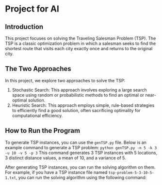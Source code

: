 # Project for AI

## Introduction
This project focuses on solving the Traveling Salesman Problem (TSP). The TSP is a classic optimization problem in which a salesman seeks to find the shortest route that visits each city exactly once and returns to the original city.

## The Two Approaches
In this project, we explore two approaches to solve the TSP:
1. Stochastic Search: This approach involves exploring a large search space using random or probabilistic methods to find an optimal or near-optimal solution.
2. Heuristic Search: This approach employs simple, rule-based strategies to efficiently find a good solution, often sacrificing optimality for computational efficiency.

## How to Run the Program
To generate TSP instances, you can use the `genTSP.py` file. Below is an example command to generate a TSP problem:
  `python genTSP.py -n 5 -k 3 -u 10 -v 5 -p 3`
This command generates 3 TSP instances with 5 locations, 3 distinct distance values, a mean of 10, and a variance of 5.

After generating TSP instances, you can run the solving algorithm on them. For example, if you have a TSP instance file named `tsp-problem-5-3-10-5-1.txt`, you can run the solving algorithm using the following command:
